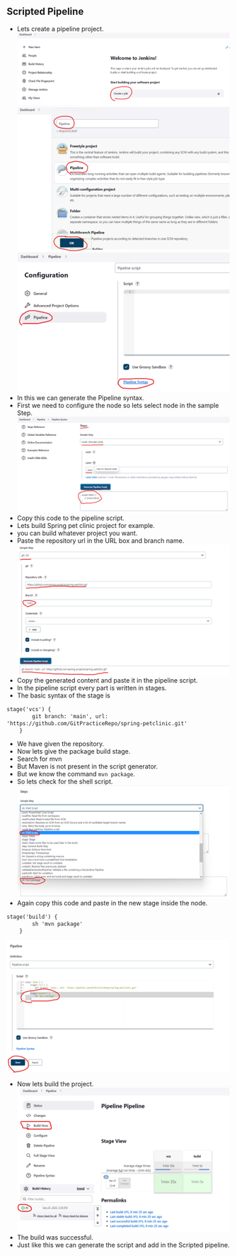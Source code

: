 Scripted Pipeline
-------------------
* Lets create a pipeline project.
![preview](./Images/Jenkins129.png)
![preview](./Images/Jenkins130.png)
![preview](./Images/Jenkins131.png)
* In this we can generate the Pipeline syntax.
* First we need to configure the node so lets select node in the sample Step.
![preview](Images/Jenkins132.png)
* Copy this code to the pipeline script.
* Lets build Spring pet clinic project for example.
* you can build whatever project you want.
* Paste the repository url in the URL box and branch name.
![preview](Images/Jenkins133.png)
* Copy the generated content and paste it in the pipeline script.
* In the pipeline script every part is written in stages.
* The basic syntax of the stage is
```
stage('vcs') {
        git branch: 'main', url: 'https://github.com/GitPracticeRepo/spring-petclinic.git'
    }
```
* We have given the repository.
* Now lets give the package build stage.
* Search for mvn
* But Maven is not present in the script generator.
* But we know the command `mvn package`.
* So lets check for the shell script.
![preview](./Images/Jenkins134.png)
* Again copy this code and paste in the new stage inside the node.
```
stage('build') {
        sh 'mvn package'
    }
```
![preview](./Images/Jenkins135.png)
* Now lets build the project.
![preview](./Images/Jenkins136.png)
* The build was successful.
* Just like this we can generate the script and add in the Scripted pipeline.